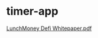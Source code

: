 # timer-app

[LunchMoney Defi Whitepaper.pdf](https://github.com/HossamMuhammedOmar/timer-app/files/9350960/LunchMoney.Defi.Whitepaper.pdf)
